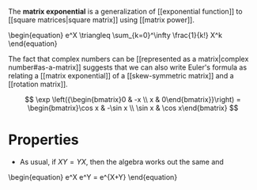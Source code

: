The **matrix exponential** is a generalization of [[exponential function]] to [[square matrices|square matrix]] using [[matrix power]].

\begin{equation}
e^X \triangleq \sum_{k=0}^\infty \frac{1}{k!} X^k
\end{equation}



The fact that complex numbers can be [[represented as a matrix|complex number#as-a-matrix]] suggests that we can also write Euler's formula as relating a [[matrix exponential]] of a [[skew-symmetric matrix]] and a [[rotation matrix]].

$$
\exp \left({\begin{bmatrix}0 & -x \\ x & 0\end{bmatrix}}\right) = \begin{bmatrix}\cos x & -\sin x \\ \sin x & \cos x\end{bmatrix}
$$

# Properties

* As usual, if $XY=YX$, then the algebra works out the same and

\begin{equation}
e^X e^Y = e^{X+Y}
\end{equation}
